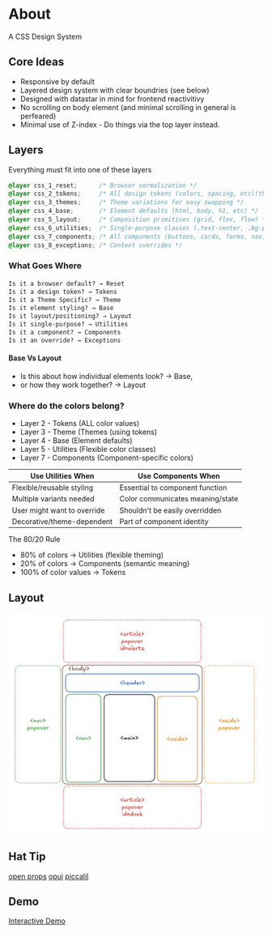 # About
A CSS Design System

## Core Ideas
 - Responsive by default
 - Layered design system with clear boundries (see below)
 - Designed with datastar in mind for frontend reactivitivy
 - No scrolling on body element (and minimal scrolling in general is perfeared)
 - Minimal use of Z-index - Do things via the top layer instead.

## Layers

Everything must fit into one of these layers

```css
@layer css_1_reset;      /* Browser normalization */
@layer css_2_tokens;     /* All design tokens (colors, spacing, etc)(theme-agnostic) */
@layer css_3_themes;     /* Theme variations for easy swapping */
@layer css_4_base;       /* Element defaults (html, body, h1, etc) */
@layer css_5_layout;     /* Composition primitives (grid, flex, flow) */
@layer css_6_utilities;  /* Single-purpose classes (.text-center, .bg-primary) */
@layer css_7_components; /* All components (buttons, cards, forms, nav) */
@layer css_8_exceptions; /* Context overrides */
```

### What Goes Where
```
Is it a browser default? → Reset
Is it a design token? → Tokens
Is it a Theme Specific? → Theme
Is it element styling? → Base
Is it layout/positioning? → Layout
Is it single-purpose? → Utilities
Is it a component? → Components
Is it an override? → Exceptions
```
#### Base Vs Layout
  - Is this about how individual elements look? -> Base,
  - or how they work together? -> Layout

### Where do the colors belong?
 - Layer 2 - Tokens (ALL color values)
 - Layer 3 - Theme (Themes (using tokens)
 - Layer 4 - Base (Element defaults)
 - Layer 5 - Utilities (Flexible color classes)
 - Layer 7 - Components (Component-specific colors)

| Use Utilities When | Use Components When |
|-------------------|-------------------|
| Flexible/reusable styling | Essential to component function |
| Multiple variants needed | Color communicates meaning/state |
| User might want to override | Shouldn't be easily overridden |
| Decorative/theme-dependent | Part of component identity |

The 80/20 Rule
  - 80% of colors → Utilities (flexible theming)
  - 20% of colors → Components (semantic meaning)
  - 100% of color values → Tokens

## Layout
![Alt text](static/img/layout.png)

## Hat Tip
[open props](https://open-props.style/)
[opui](https://open-props-ui.netlify.app/)
[piccalil](https://piccalil.li/)

## Demo
[Interactive Demo](https://deufel.github.io/blog/)
